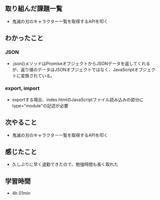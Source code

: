 ## 取り組んだ課題一覧
- 鬼滅の刃のキャラクター一覧を取得するAPIを叩く
## わかったこと
### JSON
- .json()メソッドはPromiseオブジェクトからJSONデータを返してくれるが、返り値のデータはJSONオブジェクトではなく、JavaScriptオブジェクトに変換されている。
### export, import
- exportする場合、index.htmlのJavaScriptファイル読み込みの部分にtype="module"の記述が必要
## 次やること
- 鬼滅の刃のキャラクター一覧を取得するAPIを叩く
## 感じたこと
- 久しぶりに早く退勤できたので、勉強時間も長く取れた
## 学習時間
- 4h 01min